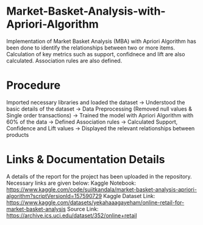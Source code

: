# Market-Basket-Analysis-with-Apriori-Algorithm
Implementation of Market Basket Analysis (MBA) with Apriori Algorithm has been done to identify the relationships between two or more items. Calculation of key metrics such as support, confidnece and lift are also calculated. Association rules are also defined. 
# Procedure
Imported necessary libraries and loaded the dataset -> Understood the basic details of the dataset -> Data Preprocessing (Removed null values & Single order transactions) -> Trained the model with Apriori Algorithm with 60% of the data -> Defined Association rules -> Calculated Support, Confidence and Lift values -> Displayed the relevant relationships between products
# Links & Documentation Details
A details of the report for the project has been uploaded in the repository. Necessary links are given below:
Kaggle Notebook: https://www.kaggle.com/code/sujitkandala/market-basket-analysis-apriori-algorithm?scriptVersionId=157590729
Kaggle Dataset Link: https://www.kaggle.com/datasets/yekahaaagayeham/online-retail-for-market-basket-analysis
Source Link: https://archive.ics.uci.edu/dataset/352/online+retail
